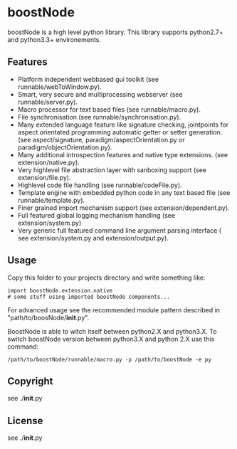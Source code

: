 <!-- region vim modline

vim: set tabstop=4 shiftwidth=4 expandtab:
vim: foldmethod=marker foldmarker=region,endregion:

endregion

region header

Copyright Torben Sickert 16.12.2012

License
   This library written by Torben Sickert stand under a creative commons
   naming 3.0 unported license.
   see http://creativecommons.org/licenses/by/3.0/deed.de

endregion -->

boostNode
=========

boostNode is a high level python library.
This library supports python2.7+ and python3.3+ environements.

Features
--------

* Platform independent webbased gui toolkit (see runnable/webToWindow.py).
* Smart, very secure and multiprocessing webserver (see runnable/server.py).
* Macro processor for text based files (see runnable/macro.py).
* File synchronisation (see runnable/synchronisation.py).
* Many extended language feature like signature checking, jointpoints for
  aspect orientated programming automatic getter or setter generation.
  (see aspect/signature, paradigm/aspectOrientation.py or
   paradigm/objectOrientation.py).
* Many additional introspection features and native type extensions.
  (see extension/native.py).
* Very highlevel file abstraction layer with sanboxing support
  (see extension/file.py).
* Highlevel code file handling (see runnable/codeFile.py).
* Template engine with embedded python code in any text based file
  (see runnable/template.py).
* Finer grained import mechanism support (see extension/dependent.py).
* Full featured global logging mechanism handling (see extension/system.py)
* Very generic full featured command line argument parsing interface (
  see extension/system.py and extension/output.py).

Usage
-----

Copy this folder to your projects directory and write something like:

    import boostNode.extension.native
    # some stuff using imported boostNode components...

For advanced usage see the recommended module pattern described in
"path/to/boosNode/__init__.py".

BoostNode is able to witch itself between python2.X and python3.X.
To switch boostNode version between python3.X and python 2.X use this
command:

    /path/to/boostNode/runnable/macro.py -p /path/to/boostNode -e py

Copyright
---------

see ./__init__.py

License
-------

see ./__init__.py
